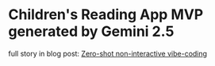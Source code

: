 # Children's Reading App MVP generated by Gemini 2.5

full story in blog post: [Zero-shot non-interactive vibe-coding](https://vaclav.synacek.com/blog/2025/04/10/zero-shot-non-interactive-vibe-coding/)
